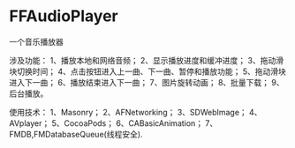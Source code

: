 # FFAudioPlayer
一个音乐播放器

涉及功能：
1、播放本地和网络音频；
2、显示播放进度和缓冲进度；
3、拖动滑块切换时间；
4、点击按钮进入上一曲、下一曲、暂停和播放功能；
5、拖动滑块进入下一曲；
6、播放结束进入下一曲；
7、图片旋转动画；
8、批量下载；
9、后台播放。

使用技术：
1、Masonry；
2、AFNetworking；
3、SDWebImage；
4、AVplayer；
5、CocoaPods；
6、CABasicAnimation；
7、FMDB,FMDatabaseQueue(线程安全).
